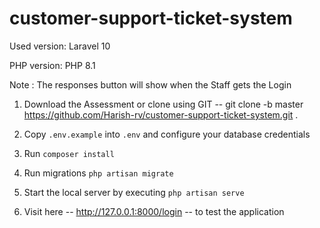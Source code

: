 # customer-support-ticket-system

Used version: Laravel 10 

PHP version: PHP 8.1

Note : The responses button will show when the Staff gets the Login

1. Download the Assessment or clone using GIT --
     git clone -b master https://github.com/Harish-rv/customer-support-ticket-system.git . 

2. Copy `.env.example` into `.env` and configure your database credentials
3. Run `composer install`
4. Run migrations `php artisan migrate`
5. Start the local server by executing `php artisan serve`
6. Visit here -- http://127.0.0.1:8000/login -- to test the application
